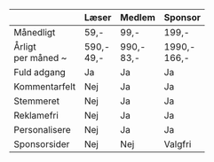 


|                         | Læser           | Medlem          | Sponsor           |
| ----------------------- | --------------- | --------------- | ----------------- |
| Månedligt               | 59,-            | 99,-            | 199,-             |
| Årligt <br> per måned ~ | 590,- <br> 49,- | 990,- <br> 83,- | 1990,- <br> 166,- |
| Fuld adgang             | Ja              | Ja              | Ja                |
| Kommentarfelt           | Nej             | Ja              | Ja                |
| Stemmeret               | Nej             | Ja              | Ja                |
| Reklamefri              | Nej             | Ja              | Ja                |
| Personalisere           | Nej             | Ja              | Ja                |
| Sponsorsider            | Nej             | Nej             | Valgfri           |
